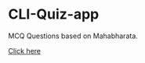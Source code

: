 # CLI-Quiz-app
MCQ Questions based on Mahabharata.


[Click here](https://replit.com/@Dmodi/CLI-Quiz-app#index.js)
